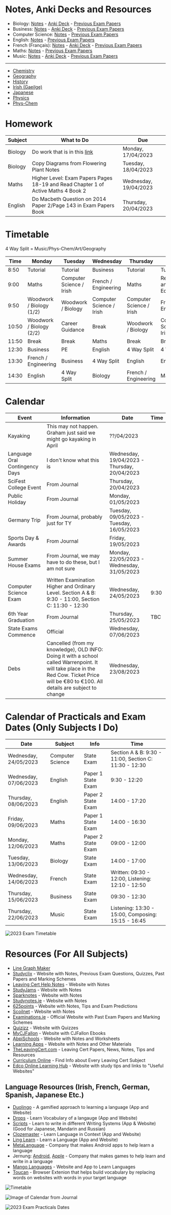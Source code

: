 # Notes, Anki Decks and Resources
- Biology: [Notes](subjects/biology/biology.md) - [Anki Deck](anki/biology.apkg) - [Previous Exam Papers](subjects/biology/exam-papers.md)
- Business: [Notes](subjects/business/business.md) - [Anki Deck](anki/business.apkg) - [Previous Exam Papers](subjects/business/exam-papers.md)
- Computer Science: [Notes](subjects/computer-science/computer-science.md) - [Previous Exam Papers](subjects/computer-science/exam-papers.md)
- English: [Notes](subjects/english/english.md) - [Previous Exam Papers](subjects/english/exam-papers.md)
- French (Français): [Notes](subjects/french/french.md) - [Anki Deck](anki/french.apkg) - [Previous Exam Papers](subjects/french/exam-papers.md)
- Maths: [Notes](subjects/maths/maths.md) - [Previous Exam Papers](subjects/maths/exam-papers.md)
- Music: [Notes](subjects/music/music.md) - [Anki Deck](anki/music.apkg) - [Previous Exam Papers](subjects/music/exam-papers.md)
<!-- [Study Methods & Tips](study.md)-->

---

- [Chemistry](other-subjects/chemistry.md)
- [Geography](other-subjects/geography.md)
- [History](other-subjects/history.md)
- [Irish (Gaeilge)](other-subjects/irish.md)
- [Japanese](other-subjects/japanese.md)
- [Physics](other-subjects/physics.md)
- [Phys-Chem](other-subjects/phys-chem/phys-chem.md)

# Homework

| Subject | What to Do | Due |
|-|-|-|
| Biology | Do work that is in this [link](subjects/biology/easter.md) | Monday, 17/04/2023 |
| Biology | Copy Diagrams from Flowering Plant Notes | Tuesday, 18/04/2023 |
| Maths | Higher Level: Exam Papers Pages 18-19 and Read Chapter 1 of Active Maths 4 Book 2 | Wednesday, 19/04/2023 |
| English | Do Macbeth Question on 2014 Paper 2/Page 143 in Exam Papers Book | Thursday, 20/04/2023 |

# Timetable

4 Way Split = Music/Phys-Chem/Art/Geography

| Time  | Monday                   | Tuesday                         | Wednesday                       | Thursday                        | Friday                            |
|-------|--------------------------|---------------------------------|---------------------------------|---------------------------------|-----------------------------------|
| 8:50  | Tutorial                 | Tutorial                        | Business                        | Tutorial                        | Tutorial                          |
| 9:00  | Maths                    | Computer Science / Irish        | French / Engineering            | Maths                           | Relationship and Sexual Education |
| 9:50  | Woodwork / Biology (1/2) | Woodwork / Biology              | Computer Science / Irish        | Computer Science / Irish        | French / Engineering              |
| 10:50 | Woodwork / Biology (2/2) | Career Guidance                 | Break                           | Woodwork / Biology              | Computer Science / Irish          |
| 11:50 | Break                    | Break                           | Maths                           | Break                           | Break                             |
| 12:30 | Business                 | PE                              | English                         | 4 Way Split                     | 4 Way Split                       |
| 13:30 | French / Engineering     | Business                        | 4 Way Split                     | English                         | English                           |
| 14:30 | English                  | 4 Way Split                     | Biology                         | French / Engineering            | Maths                             |

# Calendar

| Event | Information | Date | Time |
|-|-|-|-|
| Kayaking | This may not happen. Graham just said we might go kayaking in April | ??/04/2023 | |
| Language Oral Contingency Days | I don't know what this is | Wednesday, 19/04/2023 - Thursday, 20/04/2023 | |
| SciFest College Event | From Journal | Thursday, 20/04/2023 | |
| Public Holiday | From Journal | Monday, 01/05/2023 | |
| Germany Trip | From Journal, probably just for TY | Tuesday, 09/05/2023 - Tuesday, 16/05/2023 | |
| Sports Day & Awards | From Journal | Friday, 19/05/2023 | |
| Summer House Exams | From Journal, we may have to do these, but I am not sure | Monday, 22/05/2023 - Wednesday, 31/05/2023 | |
| Computer Science Exam | Written Examination Higher and Ordinary Level. Section A & B: 9:30 - 11:00, Section C: 11:30 - 12:30 | Wednesday, 24/05/2023 | 9:30 |
| 6th Year Graduation | From Journal | Thursday, 25/05/2023 | TBC | 
| State Exams Commence | Official | Wednesday, 07/06/2023 | |
| Debs | Cancelled (from my knowledge), OLD INFO: Doing it with a school called Warrenpoint. It will take place in the Red Cow. Ticket Price will be €80 to €100. All details are subject to change | Wednesday, 23/08/2023 | |

# Calendar of Practicals and Exam Dates (Only Subjects I Do)

| Date | Subject | Info | Time |
|-|-|-|-|
| Wednesday, 24/05/2023 | Computer Science | State Exam | Section A & B: 9:30 - 11:00, Section C: 11:30 - 12:30 |
| Wednesday, 07/06/2023 | English | Paper 1 State Exam | 9:30 - 12:20 |
| Thursday, 08/06/2023 | English | Paper 2 State Exam | 14:00 - 17:20 |
| Friday, 09/06/2023 | Maths | Paper 1 State Exam | 14:00 - 16:30 |
| Monday, 12/06/2023 | Maths | Paper 2 State Exam | 09:00 - 12:00 |
| Tuesday, 13/06/2023 | Biology | State Exam | 14:00 - 17:00 |
| Wednesday, 14/06/2023 | French | State Exam | Written: 09:30 - 12:00, Listening: 12:10 - 12:50 |
| Thursday, 15/06/2023 | Business | State Exam | 09:30 - 12:30 |
| Thursday, 22/06/2023 | Music | State Exam | Listening: 13:30 - 15:00, Composing: 15:15 - 16:45 |

![2023 Exam Timetable](2023-exam-timetable.jpg)

# Resources (For All Subjects)
- [Line Graph Maker](https://www.rapidtables.com/tools/line-graph.html)
- [Studyclix](https://studyclix.ie/) - Website with Notes, Previous Exam Questions, Quizzes, Past Papers and Marking Schemes
- [Leaving Cert Help Notes](https://leaving-cert-helpnotes.blogspot.com/2014/10/links-to-all-my-posts-by-subject.html) - Website with Notes
- [StudyJams](https://studyjams.scholastic.com/) - Website with Notes
- [Sparknotes](https://www.sparknotes.com/) - Website with Notes
- [Studynotes.ie](https://studynotes.ie/feed/leaving-certificate) - Website with Notes
- [625points](https://www.625points.com/) - Website with Notes, Tips and Exam Predictions
- [Scoilnet](https://www.scoilnet.ie/) - Website with Notes
- [Examinations.ie](https://www.examinations.ie/) - Official Website with Past Exam Papers and Marking Schemes
- [Quizizz](https://quizizz.com/) - Website with Quizzes
- [MyCJFallon](https://my.cjfallon.ie/dashboard/student-resources) - Website with CJFallon Ebooks
- [AbpiSchools](https://www.abpischools.org.uk/) - Website with Notes and Worksheets
- [Learning Apps](https://learningapps.org/) - Website with Notes and Other Materials
- [TheLeavingCert.com](https://www.theleavingcert.com/) - Leaving Cert Papers, News, Notes, Tips and Resources
- [Curriculum Online](https://www.curriculumonline.ie) - Find Info about Every Leaving Cert Subject
- [Edco Online Learning Hub](https://edco.ie/onlinestudyhub) - Website with study tips and links to "Useful Websites"

## Language Resources (Irish, French, German, Spanish, Japanese Etc.)
- [Duolingo](https://www.duolingo.com/) - A gamified approach to learning a language (App and Website)
- [Drops](https://languagedrops.com/) - Learn Vocabulary of a langauge (App and Website)
- [Scripts](https://languagedrops.com/scripts) - Learn to write in different Writing Systems (App & Website) (Good for Japanese, Mandarin and Russian)
- [Clozemaster](https://www.clozemaster.com/) - Learn Language in Context (App and Website)
- [Ling Learn](https://ling-app.com/) - Learn a Language (App and Website)
- [MetaLanguage](https://play.google.com/store/apps/collection/cluster?clp=igM4ChkKEzgwNDgwMjQ4Mjc4OTc0OTY0MzUQCBgDEhkKEzgwNDgwMjQ4Mjc4OTc0OTY0MzUQCBgDGAA%3D:S:ANO1ljIqyhA&gsr=CjuKAzgKGQoTODA0ODAyNDgyNzg5NzQ5NjQzNRAIGAMSGQoTODA0ODAyNDgyNzg5NzQ5NjQzNRAIGAMYAA%3D%3D:S:ANO1ljKKjXw&hl=en_US&gl=US) - Company that makes Android apps to help learn a language
- Jernung: [Android](https://play.google.com/store/apps/dev?id=7157988227995618199&hl=en_US&gl=US), [Apple](https://apps.apple.com/us/developer/jernung/id1268225656#see-all/i-phonei-pad-apps) - Company that makes games to help learn and write in a language
- [Mango Languages](https://mangolanguages.com/) - Website and App to Learn Languages
- [Toucan](https://jointoucan.com/) - Browser Extenion that helps build vocabulary by replacing words on websites with words in your target language

![Timetable](timetable.jpeg)

![Image of Calendar from Journal](calendar-from-journal.jpg)

![2023 Exam Practicals Dates](exam-practicals-dates.jpg)
